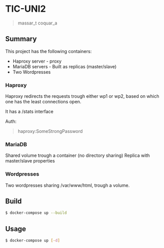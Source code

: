 # TIC-UNI2

> massar_t
> coquar_a

## Summary

This project has the following containers:
- Haproxy server - proxy
- MariaDB servers - Built as replicas (master/slave)
- Two Wordpresses


### Haproxy

Haproxy redirects the requests trough either wp1 or wp2,
based on which one has the least connections open.

It has a /stats interface

Auth:
> haproxy:SomeStrongPassword


### MariaDB

Shared volume trough a container (no directory sharing)
Replica with master/slave properties

### Wordpresses

Two wordpresses sharing /var/www/html, trough a volume.

## Build

```bash
$ docker-compose up --build
```

## Usage

```bash
$ docker-compose up [-d]
```
